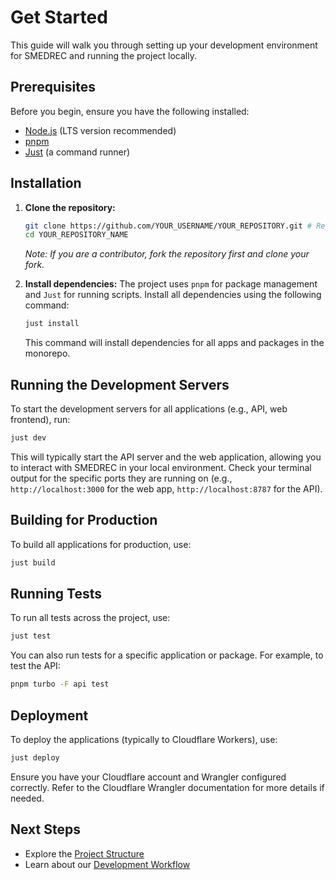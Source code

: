 # Get Started

This guide will walk you through setting up your development environment for SMEDREC and running the project locally.

## Prerequisites

Before you begin, ensure you have the following installed:
- [Node.js](https://nodejs.org/) (LTS version recommended)
- [pnpm](https://pnpm.io/installation)
- [Just](https://github.com/casey/just#installation) (a command runner)

## Installation

1.  **Clone the repository:**
    ```bash
    git clone https://github.com/YOUR_USERNAME/YOUR_REPOSITORY.git # Replace with actual repo URL
    cd YOUR_REPOSITORY_NAME
    ```
    *Note: If you are a contributor, fork the repository first and clone your fork.*

2.  **Install dependencies:**
    The project uses `pnpm` for package management and `Just` for running scripts. Install all dependencies using the following command:
    ```bash
    just install
    ```
    This command will install dependencies for all apps and packages in the monorepo.

## Running the Development Servers

To start the development servers for all applications (e.g., API, web frontend), run:
```bash
just dev
```
This will typically start the API server and the web application, allowing you to interact with SMEDREC in your local environment. Check your terminal output for the specific ports they are running on (e.g., `http://localhost:3000` for the web app, `http://localhost:8787` for the API).

## Building for Production

To build all applications for production, use:
```bash
just build
```

## Running Tests

To run all tests across the project, use:
```bash
just test
```
You can also run tests for a specific application or package. For example, to test the API:
```bash
pnpm turbo -F api test
```

## Deployment

To deploy the applications (typically to Cloudflare Workers), use:
```bash
just deploy
```
Ensure you have your Cloudflare account and Wrangler configured correctly. Refer to the Cloudflare Wrangler documentation for more details if needed.

## Next Steps

- Explore the [Project Structure](./project-structure.md)
- Learn about our [Development Workflow](./development/workflow.md)
